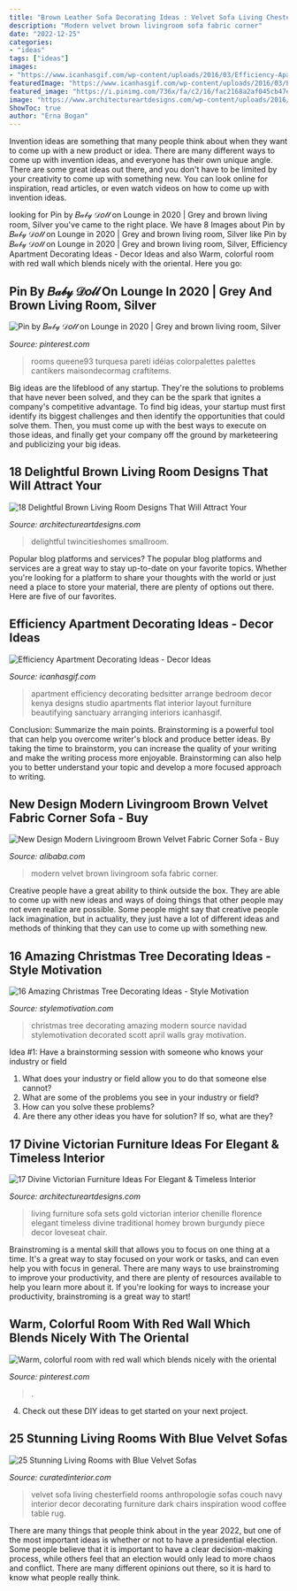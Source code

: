 ```yaml
---
title: "Brown Leather Sofa Decorating Ideas : Velvet Sofa Living Chesterfield Rooms Anthropologie Sofas Couch Navy Interior Decor Decorating Furniture Dark Chairs Inspiration Wood Coffee Table Rug"
description: "Modern velvet brown livingroom sofa fabric corner"
date: "2022-12-25"
categories:
- "ideas"
tags: ["ideas"]
images:
- "https://www.icanhasgif.com/wp-content/uploads/2016/03/Efficiency-Apartment-Decorating-Ideas.jpg"
featuredImage: "https://www.icanhasgif.com/wp-content/uploads/2016/03/Efficiency-Apartment-Decorating-Ideas.jpg"
featured_image: "https://i.pinimg.com/736x/fa/c2/16/fac2168a2af045cb47ee40654cc552ed--red-living-rooms-red-rooms.jpg?b=t"
image: "https://www.architectureartdesigns.com/wp-content/uploads/2016/04/2-18.jpg"
ShowToc: true
author: "Erna Bogan"
---
```



Invention ideas are something that many people think about when they want to come up with a new product or idea. There are many different ways to come up with invention ideas, and everyone has their own unique angle. There are some great ideas out there, and you don't have to be limited by your creativity to come up with something new. You can look online for inspiration, read articles, or even watch videos on how to come up with invention ideas.

	

		
looking for Pin by 𝐵𝒶𝒷𝓎 𝒟𝑜𝓁𝓁 on Lounge in 2020 | Grey and brown living room, Silver you've came to the right place. We have 8 Images about Pin by 𝐵𝒶𝒷𝓎 𝒟𝑜𝓁𝓁 on Lounge in 2020 | Grey and brown living room, Silver like Pin by 𝐵𝒶𝒷𝓎 𝒟𝑜𝓁𝓁 on Lounge in 2020 | Grey and brown living room, Silver, Efficiency Apartment Decorating Ideas - Decor Ideas and also Warm, colorful room with red wall which blends nicely with the oriental. Here you go:
		
    
## Pin By 𝐵𝒶𝒷𝓎 𝒟𝑜𝓁𝓁 On Lounge In 2020 | Grey And Brown Living Room, Silver

<img loading=lazy src="https://i.pinimg.com/736x/32/db/9b/32db9b5f4231ff4216e9b447a23d0687.jpg" onerror="this.onerror=null;this.src='https://tse4.mm.bing.net/th?id=OIP.i97LLDXivu-0Vo2MtUKhTwHaJ3&amp;pid=15.1';" alt="Pin by 𝐵𝒶𝒷𝓎 𝒟𝑜𝓁𝓁 on Lounge in 2020 | Grey and brown living room, Silver">

_Source: pinterest.com_

>rooms queene93 turquesa pareti idéias colorpalettes palettes cantikers maisondecormag craftitems. 

	

Big ideas are the lifeblood of any startup. They're the solutions to problems that have never been solved, and they can be the spark that ignites a company's competitive advantage. To find big ideas, your startup must first identify its biggest challenges and then identify the opportunities that could solve them. Then, you must come up with the best ways to execute on those ideas, and finally get your company off the ground by marketeering and publicizing your big ideas.

    
## 18 Delightful Brown Living Room Designs That Will Attract Your

<img loading=lazy src="https://www.architectureartdesigns.com/wp-content/uploads/2016/04/2-18.jpg" onerror="this.onerror=null;this.src='https://tse4.mm.bing.net/th?id=OIP.8L88_D8J-2Ns0U5-9O-ReQHaE8&amp;pid=15.1';" alt="18 Delightful Brown Living Room Designs That Will Attract Your">

_Source: architectureartdesigns.com_

>delightful twincitieshomes smallroom. 

	

Popular blog platforms and services?
The popular blog platforms and services are a great way to stay up-to-date on your favorite topics. Whether you're looking for a platform to share your thoughts with the world or just need a place to store your material, there are plenty of options out there. Here are five of our favorites.

    
## Efficiency Apartment Decorating Ideas - Decor Ideas

<img loading=lazy src="https://www.icanhasgif.com/wp-content/uploads/2016/03/Efficiency-Apartment-Decorating-Ideas.jpg" onerror="this.onerror=null;this.src='https://tse3.mm.bing.net/th?id=OIP.ots5b1087anlXxahVHMbiQHaFj&amp;pid=15.1';" alt="Efficiency Apartment Decorating Ideas - Decor Ideas">

_Source: icanhasgif.com_

>apartment efficiency decorating bedsitter arrange bedroom decor kenya designs studio apartments flat interior layout furniture beautifying sanctuary arranging interiors icanhasgif. 

	

Conclusion: Summarize the main points.
Brainstorming is a powerful tool that can help you overcome writer's block and produce better ideas. By taking the time to brainstorm, you can increase the quality of your writing and make the writing process more enjoyable. Brainstorming can also help you to better understand your topic and develop a more focused approach to writing.

    
## New Design Modern Livingroom Brown Velvet Fabric Corner Sofa - Buy

<img loading=lazy src="https://sc01.alicdn.com/kf/HTB136a5SXXXXXX5XVXXq6xXFXXXe/230474992/HTB136a5SXXXXXX5XVXXq6xXFXXXe.jpg" onerror="this.onerror=null;this.src='https://tse4.mm.bing.net/th?id=OIP.aX7-KhYmmzJ_8qJQb_r59wHaEk&amp;pid=15.1';" alt="New Design Modern Livingroom Brown Velvet Fabric Corner Sofa - Buy">

_Source: alibaba.com_

>modern velvet brown livingroom sofa fabric corner. 

	

Creative people have a great ability to think outside the box. They are able to come up with new ideas and ways of doing things that other people may not even realize are possible. Some people might say that creative people lack imagination, but in actuality, they just have a lot of different ideas and methods of thinking that they can use to come up with something new.

    
## 16 Amazing Christmas Tree Decorating Ideas - Style Motivation

<img loading=lazy src="http://www.stylemotivation.com/wp-content/uploads/2013/10/16-Amazing-Christmas-Tree-Decorating-Ideas-15.jpg" onerror="this.onerror=null;this.src='https://tse2.mm.bing.net/th?id=OIP.J3oI8ex74HXOSKvy9K8yMwAAAA&amp;pid=15.1';" alt="16 Amazing Christmas Tree Decorating Ideas - Style Motivation">

_Source: stylemotivation.com_

>christmas tree decorating amazing modern source navidad stylemotivation decorated scott april walls gray motivation. 

	

Idea #1: Have a brainstorming session with someone who knows your industry or field
1. What does your industry or field allow you to do that someone else cannot? 
2. What are some of the problems you see in your industry or field? 
3. How can you solve these problems? 
4. Are there any other ideas you have for solution? If so, what are they?

    
## 17 Divine Victorian Furniture Ideas For Elegant &amp; Timeless Interior

<img loading=lazy src="https://www.architectureartdesigns.com/wp-content/uploads/2016/12/2-8-630x437.jpg" onerror="this.onerror=null;this.src='https://tse3.mm.bing.net/th?id=OIP.uxKM5TkMydby45MPGOhVYgHaFI&amp;pid=15.1';" alt="17 Divine Victorian Furniture Ideas For Elegant &amp; Timeless Interior">

_Source: architectureartdesigns.com_

>living furniture sofa sets gold victorian interior chenille florence elegant timeless divine traditional homey brown burgundy piece decor loveseat chair. 

	

Brainstroming is a mental skill that allows you to focus on one thing at a time. It's a great way to stay focused on your work or tasks, and can even help you with focus in general. There are many ways to use brainstroming to improve your productivity, and there are plenty of resources available to help you learn more about it. If you're looking for ways to increase your productivity, brainstroming is a great way to start!

    
## Warm, Colorful Room With Red Wall Which Blends Nicely With The Oriental

<img loading=lazy src="https://i.pinimg.com/736x/fa/c2/16/fac2168a2af045cb47ee40654cc552ed--red-living-rooms-red-rooms.jpg?b=t" onerror="this.onerror=null;this.src='https://tse3.mm.bing.net/th?id=OIP.2rLmPYqDyzfrPaEFyEWrLQHaJ4&amp;pid=15.1';" alt="Warm, colorful room with red wall which blends nicely with the oriental">

_Source: pinterest.com_

>. 

	

4. Check out these DIY ideas to get started on your next project.

    
## 25 Stunning Living Rooms With Blue Velvet Sofas

<img loading=lazy src="http://curatedinterior.com/wp-content/uploads/2016/11/Blue-Velvet-Sofa-Lyle-Chesterfield-Sofa-via-anthropologie.com_.jpg" onerror="this.onerror=null;this.src='https://tse4.mm.bing.net/th?id=OIP.hgzKG1SHfM3EepQHFnG73wHaLH&amp;pid=15.1';" alt="25 Stunning Living Rooms with Blue Velvet Sofas">

_Source: curatedinterior.com_

>velvet sofa living chesterfield rooms anthropologie sofas couch navy interior decor decorating furniture dark chairs inspiration wood coffee table rug. 

	

There are many things that people think about in the year 2022, but one of the most important ideas is whether or not to have a presidential election. Some people believe that it is important to have a clear decision-making process, while others feel that an election would only lead to more chaos and conflict. There are many different opinions out there, so it is hard to know what people really think.

